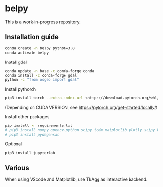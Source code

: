 # belpy

This is a work-in-progress repository.

## Installation guide

```bash
conda create -n belpy python=3.8
conda activate belpy
```

Install gdal

```bash
conda update -n base -c conda-forge conda
conda install -c conda-forge gdal
python -c "from osgeo import gdal"
```

Install pythorch

```bash
pip3 install torch --extra-index-url <https://download.pytorch.org/whl/cu116>
```

(Depending on CUDA VERSION, see <https://pytorch.org/get-started/locally/>)

Install other packages

```bash
pip install -r requirements.txt
# pip3 install numpy opencv-python scipy tqdm matplotlib plotly scipy h5py pycolmap open3d kornia gdown rasterio exifread easydict
# pip3 install pydegensac
```

Optional

```bash
pip3 install jupyterlab
```

## Various

When using VScode and Matplotlib, use TkAgg as interactive backend.
